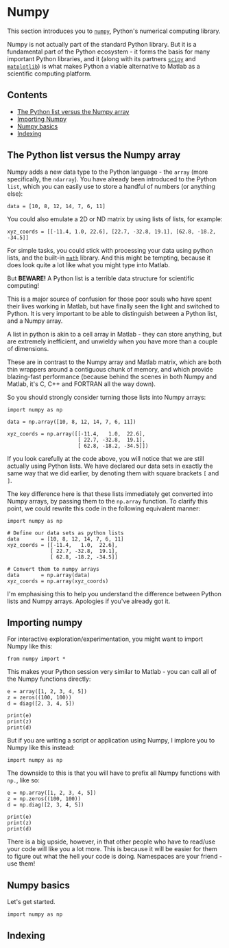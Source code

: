 # Numpy


This section introduces you to [`numpy`](http://www.numpy.org/), Python's
numerical computing library.


Numpy is not actually part of the standard Python library. But it is a
fundamental part of the Python ecosystem - it forms the basis for many
important Python libraries, and it (along with its partners
[`scipy`](https://www.scipy.org/) and [`matplotlib`](https://matplotlib.org/))
is what makes Python a viable alternative to Matlab as a scientific computing
platform.


## Contents


* [The Python list versus the Numpy array](#the-python-list-versus-the-numpy-array)
* [Importing Numpy](#importing-numpy)
* [Numpy basics](#numpy-basics)
* [Indexing](#indexing)


<a class="anchor" id="the-python-list-versus-the-numpy-array"></a>
## The Python list versus the Numpy array


Numpy adds a new data type to the Python language - the `array` (more
specifically, the `ndarray`). You have already been introduced to the Python
`list`, which you can easily use to store a handful of numbers (or anything
else):


```
data = [10, 8, 12, 14, 7, 6, 11]
```


You could also emulate a 2D or ND matrix by using lists of lists, for example:


```
xyz_coords = [[-11.4, 1.0, 22.6], [22.7, -32.8, 19.1], [62.8, -18.2, -34.5]]
```


For simple tasks, you could stick with processing your data using python
lists, and the built-in
[`math`](https://docs.python.org/3.5/library/math.html) library. And this
might be tempting, because it does look quite a lot like what you might type
into Matlab.


But __BEWARE!__ A Python list is a terrible data structure for scientific
computing!


This is a major source of confusion for those poor souls who have spent their
lives working in Matlab, but have finally seen the light and switched to
Python. It is very important to be able to distinguish between a Python list,
and a Numpy array.


A list in python is akin to a cell array in Matlab - they can store anything,
but are extremely inefficient, and unwieldy when you have more than a couple
of dimensions.


These are in contrast to the Numpy array and Matlab matrix, which are both
thin wrappers around a contiguous chunk of memory, and which provide
blazing-fast performance (because behind the scenes in both Numpy and Matlab,
it's C, C++ and FORTRAN all the way down).


So you should strongly consider turning those lists into Numpy arrays:


```
import numpy as np

data = np.array([10, 8, 12, 14, 7, 6, 11])

xyz_coords = np.array([[-11.4,   1.0,  22.6],
                       [ 22.7, -32.8,  19.1],
                       [ 62.8, -18.2, -34.5]])
```


If you look carefully at the code above, you will notice that we are still
actually using Python lists. We have declared our data sets in exactly the
same way that we did earlier, by denoting them with square brackets `[` and
`]`.


The key difference here is that these lists immediately get converted into
Numpy arrays, by passing them to the `np.array` function.  To clarify this
point, we could rewrite this code in the following equivalent manner:


```
import numpy as np

# Define our data sets as python lists
data       = [10, 8, 12, 14, 7, 6, 11]
xyz_coords = [[-11.4,   1.0,  22.6],
              [ 22.7, -32.8,  19.1],
              [ 62.8, -18.2, -34.5]]

# Convert them to numpy arrays
data       = np.array(data)
xyz_coords = np.array(xyz_coords)
```


I'm emphasising this to help you understand the difference between Python
lists and Numpy arrays. Apologies if you've already got it.


<a class="anchor" id="importing-numpy"></a>
## Importing numpy


For interactive exploration/experimentation, you might want to import
Numpy like this:


```
from numpy import *
```


This makes your Python session very similar to Matlab - you can call all
of the Numpy functions directly:


```
e = array([1, 2, 3, 4, 5])
z = zeros((100, 100))
d = diag([2, 3, 4, 5])

print(e)
print(z)
print(d)
```


But if you are writing a script or application using Numpy, I implore you to
Numpy like this instead:


```
import numpy as np
```


The downside to this is that you will have to prefix all Numpy functions with
`np.`, like so:


```
e = np.array([1, 2, 3, 4, 5])
z = np.zeros((100, 100))
d = np.diag([2, 3, 4, 5])

print(e)
print(z)
print(d)
```


There is a big upside, however, in that other people who have to read/use your
code will like you a lot more. This is because it will be easier for them to
figure out what the hell your code is doing. Namespaces are your friend - use
them!


<a class="anchor" id="numpy-basics"></a>
## Numpy basics


Let's get started.


```
import numpy as np
```


<a class="anchor" id="indexing"></a>
## Indexing
